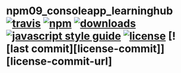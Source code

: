 # npm09_consoleapp_learninghub [![travis][travis-image]][travis-url] [![npm][npm-image]][npm-url] [![downloads][downloads-image]][downloads-url] [![javascript style guide][standard-image]][standard-url] [![license][license-badge]][license-badge-url]  [![last commit][license-commit]][license-commit-url]

[travis-image]: https://api.travis-ci.org/npm09/consoleapp.svg?branch=master
[travis-url]: https://travis-ci.org/amitpatange/npm09_consoleapp_learninghub
[npm-image]: https://img.shields.io/npm/v/npm09_consoleapp_learninghub.svg
[npm-url]: https://npmjs.org/package/npm09_consoleapp_learninghub
[downloads-image]: https://img.shields.io/npm/dm/npm09_consoleapp_learninghub.svg
[downloads-url]: https://npmjs.org/package/npm09_consoleapp_learninghub
[standard-image]: https://img.shields.io/badge/code_style-standard-brightgreen.svg
[standard-url]: https://standardjs.com
[license-badge]:https://img.shields.io/github/license/npm09/consoleapp.svg?style=flat
[license-badge-url]:https://github.com/npm09/consoleapp
[last-commit]:https://img.shields.io/github/last-commit/npm09/consoleapp.svg?style=flat
[last-commit-url]:https://github.com/npm09/consoleapp/commits/master
